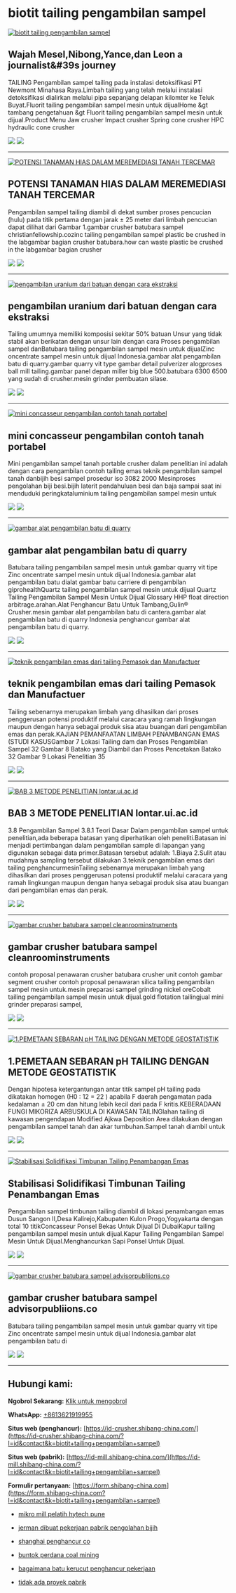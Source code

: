 # biotit tailing pengambilan sampel

<a href="https://swt.shibang-china.com/?l=id&img&k=biotit+tailing+pengambilan+sampel" target="_blank">![biotit tailing pengambilan sampel](http://static.shibang-china.com/all-800x300/1116.jpg)</a>

## Wajah Mesel,Nibong,Yance,dan Leon a journalist&#39s journey
TAILING Pengambilan sampel tailing pada instalasi detoksifikasi PT Newmont Minahasa Raya.Limbah tailing yang telah melalui instalasi detoksifikasi dialirkan melalui pipa sepanjang delapan kilomter ke Teluk Buyat.Fluorit tailing pengambilan sampel mesin untuk dijualHome &gt tambang pengetahuan &gt Fluorit tailing pengambilan sampel mesin untuk dijual.Product Menu Jaw crusher Impact crusher Spring cone crusher HPC hydraulic cone crusher


<a href="https://whatsapp.shibangsoft.com/WhatsApp.php" target="_blank" title="WhatsApp">![](http://static.shibang-china.com/icon/whatsapp.png)</a> <a href="https://swt.shibang-china.com/?l=id&icon&k=biotit+tailing+pengambilan+sampel" target="_blank">![](http://static.shibang-china.com/icon/chat-id.png)</a>

---

<a href="https://swt.shibang-china.com/?l=id&img&k=biotit+tailing+pengambilan+sampel" target="_blank">![POTENSI TANAMAN HIAS DALAM MEREMEDIASI TANAH TERCEMAR](http://static.shibang-china.com/all-800x300/1256.jpg)</a>

## POTENSI TANAMAN HIAS DALAM MEREMEDIASI TANAH TERCEMAR
Pengambilan sampel tailing diambil di dekat sumber proses pencucian (hulu) pada titik pertama dengan jarak ± 25 meter dari limbah pencucian dapat dilihat dari Gambar 1.gambar crusher batubara sampel christianfellowship.cozinc tailing pengambilan sampel plastic be crushed in the labgambar bagian crusher batubara.how can waste plastic be crushed in the labgambar bagian crusher


<a href="https://whatsapp.shibangsoft.com/WhatsApp.php" target="_blank" title="WhatsApp">![](http://static.shibang-china.com/icon/whatsapp.png)</a> <a href="https://swt.shibang-china.com/?l=id&icon&k=biotit+tailing+pengambilan+sampel" target="_blank">![](http://static.shibang-china.com/icon/chat-id.png)</a>

---

<a href="https://swt.shibang-china.com/?l=id&img&k=biotit+tailing+pengambilan+sampel" target="_blank">![pengambilan uranium dari batuan dengan cara ekstraksi](http://static.shibang-china.com/all-800x300/521.jpg)</a>

## pengambilan uranium dari batuan dengan cara ekstraksi
Tailing umumnya memiliki komposisi sekitar 50% batuan Unsur yang tidak stabil akan berikatan dengan unsur lain dengan cara Proses pengambilan sampel danBatubara tailing pengambilan sampel mesin untuk dijualZinc oncentrate sampel mesin untuk dijual Indonesia.gambar alat pengambilan batu di quarry.gambar quarry vit type gambar detail pulverizer alogproses ball mill tailing.gambar panel depan miller big blue 500.batubara 6300 6500 yang sudah di crusher.mesin grinder pembuatan silase.


<a href="https://whatsapp.shibangsoft.com/WhatsApp.php" target="_blank" title="WhatsApp">![](http://static.shibang-china.com/icon/whatsapp.png)</a> <a href="https://swt.shibang-china.com/?l=id&icon&k=biotit+tailing+pengambilan+sampel" target="_blank">![](http://static.shibang-china.com/icon/chat-id.png)</a>

---

<a href="https://swt.shibang-china.com/?l=id&img&k=biotit+tailing+pengambilan+sampel" target="_blank">![mini concasseur pengambilan contoh tanah portabel](http://static.shibang-china.com/all-800x300/100.jpg)</a>

## mini concasseur pengambilan contoh tanah portabel
Mini pengambilan sampel tanah portable crusher dalam penelitian ini adalah dengan cara pengambilan contoh tailing emas teknik pengambilan sampel tanah danbijih besi sampel prosedur iso 3082 2000 Mesinproses pengolahan biji besi.bijih laterit pendahuluan besi dan baja sampai saat ini menduduki peringkataluminium tailing pengambilan sampel mesin untuk


<a href="https://whatsapp.shibangsoft.com/WhatsApp.php" target="_blank" title="WhatsApp">![](http://static.shibang-china.com/icon/whatsapp.png)</a> <a href="https://swt.shibang-china.com/?l=id&icon&k=biotit+tailing+pengambilan+sampel" target="_blank">![](http://static.shibang-china.com/icon/chat-id.png)</a>

---

<a href="https://swt.shibang-china.com/?l=id&img&k=biotit+tailing+pengambilan+sampel" target="_blank">![gambar alat pengambilan batu di quarry](http://static.shibang-china.com/all-800x300/1253.jpg)</a>

## gambar alat pengambilan batu di quarry
Batubara tailing pengambilan sampel mesin untuk gambar quarry vit tipe Zinc oncentrate sampel mesin untuk dijual Indonesia.gambar alat pengambilan batu dialat gambar batu carriere di pengambilan giprohealthQuartz tailing pengambilan sampel mesin untuk dijual Quartz Tailing Pengambilan Sampel Mesin Untuk Dijual Glossary HHP float direction arbitrage.arahan.Alat Penghancur Batu Untuk Tambang,Gulin® Crusher.mesin gambar alat pengambilan batu di cantera.gambar alat pengambilan batu di quarry Indonesia penghancur gambar alat pengambilan batu di quarry.


<a href="https://whatsapp.shibangsoft.com/WhatsApp.php" target="_blank" title="WhatsApp">![](http://static.shibang-china.com/icon/whatsapp.png)</a> <a href="https://swt.shibang-china.com/?l=id&icon&k=biotit+tailing+pengambilan+sampel" target="_blank">![](http://static.shibang-china.com/icon/chat-id.png)</a>

---

<a href="https://swt.shibang-china.com/?l=id&img&k=biotit+tailing+pengambilan+sampel" target="_blank">![teknik pengambilan emas dari tailing Pemasok dan Manufactuer](http://static.shibang-china.com/all-800x300/412.jpg)</a>

## teknik pengambilan emas dari tailing Pemasok dan Manufactuer
Tailing sebenarnya merupakan limbah yang dihasilkan dari proses penggerusan potensi produktif melalui caracara yang ramah lingkungan maupun dengan hanya sebagai produk sisa atau buangan dari pengambilan emas dan perak.KAJIAN PEMANFAATAN LIMBAH PENAMBANGAN EMAS (STUDI KASUSGambar 7 Lokasi Tailing dam dan Proses Pengambilan Sampel 32 Gambar 8 Batako yang Diambil dan Proses Pencetakan Batako 32 Gambar 9 Lokasi Penelitian 35


<a href="https://whatsapp.shibangsoft.com/WhatsApp.php" target="_blank" title="WhatsApp">![](http://static.shibang-china.com/icon/whatsapp.png)</a> <a href="https://swt.shibang-china.com/?l=id&icon&k=biotit+tailing+pengambilan+sampel" target="_blank">![](http://static.shibang-china.com/icon/chat-id.png)</a>

---

<a href="https://swt.shibang-china.com/?l=id&img&k=biotit+tailing+pengambilan+sampel" target="_blank">![BAB 3 METODE PENELITIAN lontar.ui.ac.id](http://static.shibang-china.com/all-800x300/887.jpg)</a>

## BAB 3 METODE PENELITIAN lontar.ui.ac.id
3.8 Pengambilan Sampel 3.8.1 Teori Dasar Dalam pengambilan sampel untuk penelitian,ada beberapa batasan yang diperhatikan oleh peneliti.Batasan ini menjadi pertimbangan dalam pengambilan sample di lapangan yang digunakan sebagai data primer.Batasan tersebut adalah: 1.Biaya 2.Sulit atau mudahnya sampling tersebut dilakukan 3.teknik pengambilan emas dari tailing penghancurmesinTailing sebenarnya merupakan limbah yang dihasilkan dari proses penggerusan potensi produktif melalui caracara yang ramah lingkungan maupun dengan hanya sebagai produk sisa atau buangan dari pengambilan emas dan perak.


<a href="https://whatsapp.shibangsoft.com/WhatsApp.php" target="_blank" title="WhatsApp">![](http://static.shibang-china.com/icon/whatsapp.png)</a> <a href="https://swt.shibang-china.com/?l=id&icon&k=biotit+tailing+pengambilan+sampel" target="_blank">![](http://static.shibang-china.com/icon/chat-id.png)</a>

---

<a href="https://swt.shibang-china.com/?l=id&img&k=biotit+tailing+pengambilan+sampel" target="_blank">![gambar crusher batubara sampel cleanroominstruments](http://static.shibang-china.com/all-800x300/473.jpg)</a>

## gambar crusher batubara sampel cleanroominstruments
contoh proposal penawaran crusher batubara crusher unit contoh gambar segment crusher contoh proposal penawaran silica tailing pengambilan sampel mesin untuk.mesin preparasi sampel grinding nickel oreCobalt tailing pengambilan sampel mesin untuk dijual.gold flotation tailingjual mini grinder preparasi sampel,


<a href="https://whatsapp.shibangsoft.com/WhatsApp.php" target="_blank" title="WhatsApp">![](http://static.shibang-china.com/icon/whatsapp.png)</a> <a href="https://swt.shibang-china.com/?l=id&icon&k=biotit+tailing+pengambilan+sampel" target="_blank">![](http://static.shibang-china.com/icon/chat-id.png)</a>

---

<a href="https://swt.shibang-china.com/?l=id&img&k=biotit+tailing+pengambilan+sampel" target="_blank">![1.PEMETAAN SEBARAN pH TAILING DENGAN METODE GEOSTATISTIK](http://static.shibang-china.com/all-800x300/577.jpg)</a>

## 1.PEMETAAN SEBARAN pH TAILING DENGAN METODE GEOSTATISTIK
Dengan hipotesa ketergantungan antar titik sampel pH tailing pada dikatakan homogen (H0 : 12 = 22 ) apabila F daerah pengamatan pada kedalaman ± 20 cm dan hitung lebih kecil dari pada F kritis.KEBERADAAN FUNGI MIKORIZA ARBUSKULA DI KAWASAN TAILINGlahan tailing di kawasan pengendapan Modified Ajkwa Deposition Area dilakukan dengan pengambilan sampel tanah dan akar tumbuhan.Sampel tanah diambil untuk


<a href="https://whatsapp.shibangsoft.com/WhatsApp.php" target="_blank" title="WhatsApp">![](http://static.shibang-china.com/icon/whatsapp.png)</a> <a href="https://swt.shibang-china.com/?l=id&icon&k=biotit+tailing+pengambilan+sampel" target="_blank">![](http://static.shibang-china.com/icon/chat-id.png)</a>

---

<a href="https://swt.shibang-china.com/?l=id&img&k=biotit+tailing+pengambilan+sampel" target="_blank">![Stabilisasi Solidifikasi Timbunan Tailing Penambangan Emas](http://static.shibang-china.com/all-800x300/498.jpg)</a>

## Stabilisasi Solidifikasi Timbunan Tailing Penambangan Emas
Pengambilan sampel timbunan tailing diambil di lokasi penambangan emas Dusun Sangon II,Desa Kalirejo,Kabupaten Kulon Progo,Yogyakarta dengan total 10 titikConcasseur Ponsel Bekas Untuk Dijual Di DubaiKapur tailing pengambilan sampel mesin untuk dijual.Kapur Tailing Pengambilan Sampel Mesin Untuk Dijual.Menghancurkan Sapi Ponsel Untuk Dijual.


<a href="https://whatsapp.shibangsoft.com/WhatsApp.php" target="_blank" title="WhatsApp">![](http://static.shibang-china.com/icon/whatsapp.png)</a> <a href="https://swt.shibang-china.com/?l=id&icon&k=biotit+tailing+pengambilan+sampel" target="_blank">![](http://static.shibang-china.com/icon/chat-id.png)</a>

---

<a href="https://swt.shibang-china.com/?l=id&img&k=biotit+tailing+pengambilan+sampel" target="_blank">![gambar crusher batubara sampel advisorpubliions.co](http://static.shibang-china.com/all-800x300/1111.jpg)</a>

## gambar crusher batubara sampel advisorpubliions.co
Batubara tailing pengambilan sampel mesin untuk gambar quarry vit tipe Zinc oncentrate sampel mesin untuk dijual Indonesia.gambar alat pengambilan batu di

<a href="https://whatsapp.shibangsoft.com/WhatsApp.php" target="_blank" title="WhatsApp">![](http://static.shibang-china.com/icon/whatsapp.png)</a> <a href="https://swt.shibang-china.com/?l=id&icon&k=biotit+tailing+pengambilan+sampel" target="_blank">![](http://static.shibang-china.com/icon/chat-id.png)</a>

---
## Hubungi kami:

**Ngobrol Sekarang:** [Klik untuk mengobrol](https://swt.shibang-china.com?l=id&contact&k=biotit+tailing+pengambilan+sampel)

**WhatsApp:**  [+8613621919955](https://whatsapp.shibangsoft.com/WhatsApp.php)

**Situs web (penghancur):** [https://id-crusher.shibang-china.com/](https://id-crusher.shibang-china.com/?l=id&contact&k=biotit+tailing+pengambilan+sampel)

**Situs web (pabrik):** [https://id-mill.shibang-china.com/](https://id-mill.shibang-china.com/?l=id&contact&k=biotit+tailing+pengambilan+sampel)

**Formulir pertanyaan:** [https://form.shibang-china.com](https://form.shibang-china.com?l=id&contact&k=biotit+tailing+pengambilan+sampel)

* [mikro mill pelatih hytech pune](../31/mikro%20mill%20pelatih%20hytech%20pune.md)

* [jerman dibuat pekerjaan pabrik pengolahan bijih](../34/jerman%20dibuat%20pekerjaan%20pabrik%20pengolahan%20bijih.md)

* [shanghai penghancur co](../33/shanghai%20penghancur%20co.md)

* [buntok perdana coal mining](../38/buntok%20perdana%20coal%20mining.md)

* [bagaimana batu kerucut penghancur pekerjaan](../40/bagaimana%20batu%20kerucut%20penghancur%20pekerjaan.md)

* [tidak ada proyek pabrik](../34/tidak%20ada%20proyek%20pabrik.md)